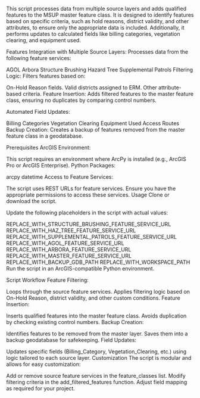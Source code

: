 This script processes data from multiple source layers and adds qualified features to the MSUP master feature class. It is designed to identify features based on specific criteria, such as hold reasons, district validity, and other attributes, to ensure only the appropriate data is included. Additionally, it performs updates to calculated fields like billing categories, vegetation clearing, and equipment used.

Features
Integration with Multiple Source Layers: Processes data from the following feature services:

AGOL
Arbora
Structure Brushing
Hazard Tree
Supplemental Patrols
Filtering Logic: Filters features based on:

On-Hold Reason fields.
Valid districts assigned to ERM.
Other attribute-based criteria.
Feature Insertion: Adds filtered features to the master feature class, ensuring no duplicates by comparing control numbers.

Automated Field Updates:

Billing Categories
Vegetation Clearing
Equipment Used
Access Routes
Backup Creation: Creates a backup of features removed from the master feature class in a geodatabase.

Prerequisites
ArcGIS Environment:

This script requires an environment where ArcPy is installed (e.g., ArcGIS Pro or ArcGIS Enterprise).
Python Packages:

arcpy
datetime
Access to Feature Services:

The script uses REST URLs for feature services. Ensure you have the appropriate permissions to access these services.
Usage
Clone or download the script.

Update the following placeholders in the script with actual values:

REPLACE_WITH_STRUCTURE_BRUSHING_FEATURE_SERVICE_URL
REPLACE_WITH_HAZ_TREE_FEATURE_SERVICE_URL
REPLACE_WITH_SUPPLEMENTAL_PATROLS_FEATURE_SERVICE_URL
REPLACE_WITH_AGOL_FEATURE_SERVICE_URL
REPLACE_WITH_ARBORA_FEATURE_SERVICE_URL
REPLACE_WITH_MASTER_FEATURE_SERVICE_URL
REPLACE_WITH_BACKUP_GDB_PATH
REPLACE_WITH_WORKSPACE_PATH
Run the script in an ArcGIS-compatible Python environment.

Script Workflow
Feature Filtering:

Loops through the source feature services.
Applies filtering logic based on On-Hold Reason, district validity, and other custom conditions.
Feature Insertion:

Inserts qualified features into the master feature class.
Avoids duplication by checking existing control numbers.
Backup Creation:

Identifies features to be removed from the master layer.
Saves them into a backup geodatabase for safekeeping.
Field Updates:

Updates specific fields (Billing_Category, Vegetation_Clearing, etc.) using logic tailored to each source layer.
Customization
The script is modular and allows for easy customization:

Add or remove source feature services in the feature_classes list.
Modify filtering criteria in the add_filtered_features function.
Adjust field mapping as required for your project.
